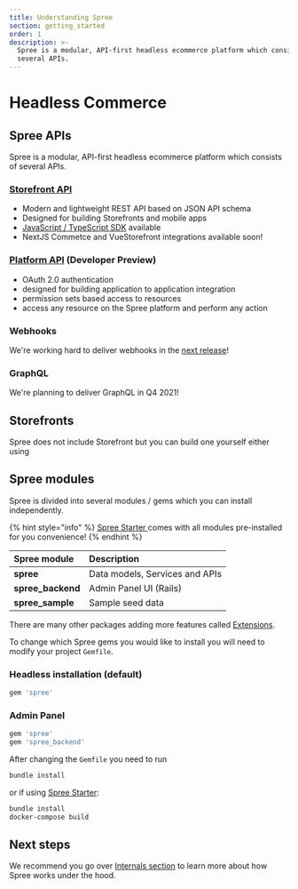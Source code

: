 ```yaml
---
title: Understanding Spree
section: getting_started
order: 1
description: >-
  Spree is a modular, API-first headless ecommerce platform which consists of
  several APIs.
---
```


# Headless Commerce

## Spree APIs

Spree is a modular, API-first headless ecommerce platform which consists of several APIs.

### [Storefront API](https://api.spreecommerce.org/docs/api-v2/YXBpOjMxMjQ5NjA-storefront-api-v2)

* Modern and lightweight REST API based on JSON API schema
* Designed for building Storefronts and mobile apps
* [JavaScript / TypeScript SDK](https://github.com/spree/spree-storefront-api-v2-js-sdk) available
* NextJS Commetce and VueStorefront integrations available soon!

### [Platform API](https://api.spreecommerce.org/docs/api-v2/YXBpOjg3MzkxODk-platform-api-v2) \(Developer Preview\)

* OAuth 2.0 authentication
* designed for building application to application integration
* permission sets based access to resources
* access any resource on the Spree platform and perform any action

### Webhooks

We're working hard to deliver webhooks in the [next release](https://github.com/spree/spree/milestone/45)!

### GraphQL

We're planning to deliver GraphQL in Q4 2021!

## Storefronts

Spree does not include Storefront but you can build one yourself either using 

## Spree modules

Spree is divided into several modules / gems which you can install independently. 

{% hint style="info" %}
[Spree Starter ](https://github.com/spree/spree_starter)comes with all modules pre-installed for you convenience!
{% endhint %}

| Spree module | Description |
| :--- | :--- |
| **spree** | Data models, Services and APIs |
| **spree\_backend** | Admin Panel UI \(Rails\) |
| **spree\_sample** | Sample seed data |

There are many other packages adding more features called [Extensions](../extensions/extensions.md).

To change which Spree gems you would like to install you will need to modify your project `Gemfile`.

### Headless installation \(default\)

```ruby
gem 'spree'
```

### Admin Panel

```ruby
gem 'spree'
gem 'spree_backend'
```

After changing the `Gemfile` you need to run

```bash
bundle install
```

or if using [Spree Starter](https://github.com/spree/spree_starter):

```bash
bundle install
docker-compose build
```

## Next steps

We recommend you go over [Internals section](../internals/stores.md) to learn more about how Spree works under the hood.

